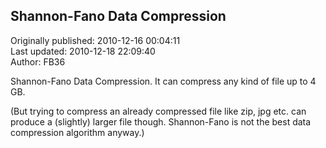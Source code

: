 ## Shannon-Fano Data Compression  
Originally published: 2010-12-16 00:04:11  
Last updated: 2010-12-18 22:09:40  
Author: FB36   
  
Shannon-Fano Data Compression.
It can compress any kind of file up to 4 GB.

(But trying to compress an already compressed file like zip, jpg etc. can produce a (slightly) larger file though. Shannon-Fano is not the best data compression algorithm anyway.)